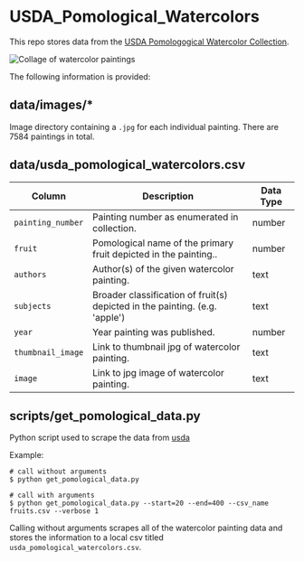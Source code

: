 # USDA_Pomological_Watercolors

This repo stores data from the [USDA Pomologogical Watercolor Collection](https://usdawatercolors.nal.usda.gov/pom/home.xhtml).

![Collage of watercolor paintings](https://www.garrickadenbuie.com/images/project/ggpomological/pom-examples.jpg)

The following information is provided:

## data/images/*

Image directory containing a `.jpg` for each individual painting.
There are 7584 paintings in total.


## data/usda_pomological_watercolors.csv

| Column | Description | Data Type |
|---|---|---|
| `painting_number` | Painting number as enumerated in collection. | number |
| `fruit` | Pomological name of the primary fruit depicted in the painting..| number |
| `authors` |  Author(s) of the given watercolor painting. | text |
| `subjects` | Broader classification of fruit(s) depicted in the painting. (e.g. 'apple') | text |
| `year` | Year painting was published. | number |
| `thumbnail_image` | Link to thumbnail jpg of watercolor painting. | text |
| `image` | Link to jpg image of watercolor painting. | text |

## scripts/get_pomological_data.py

Python script used to scrape the data from [usda](https://naldc-legacy.nal.usda.gov/naldc/search.xhtml?start=0&collectionFacet=USDA+Pomological+Watercolor+Collection)

Example:

```
# call without arguments
$ python get_pomological_data.py

# call with arguments
$ python get_pomological_data.py --start=20 --end=400 --csv_name fruits.csv --verbose 1
```

Calling without arguments scrapes all of the watercolor painting data and stores 
the information to a local csv titled `usda_pomological_watercolors.csv`.
